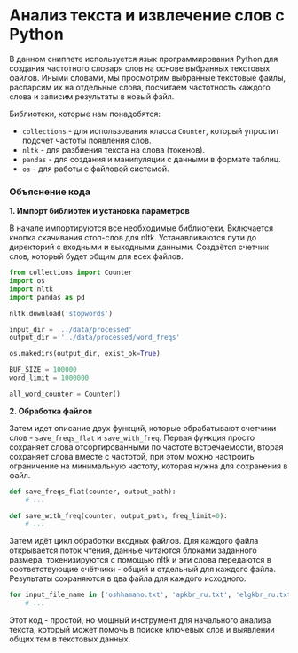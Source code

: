# Анализ текста и извлечение слов с Python 

В данном сниппете используется язык программирования Python для создания частотного словаря слов на основе выбранных текстовых файлов. Иными словами, мы просмотрим выбранные текстовые файлы, распарсим их на отдельные слова, посчитаем частотность каждого слова и записим результаты в новый файл. 

Библиотеки, которые нам понадобятся:
- `collections` - для использования класса `Counter`, который упростит подсчет частоты появления слов.
- `nltk` - для разбиения текста на слова (токенов).
- `pandas` - для создания и манипуляции с данными в формате таблиц.
- `os` - для работы с файловой системой.

### Объяснение кода

**1. Импорт библиотек и установка параметров**

В начале импортируются все необходимые библиотеки. Включается кнопка скачивания стоп-слов для nltk. Устанавливаются пути до директорий с входными и выходными данными. Создаётся счетчик слов, который будет общим для всех файлов.

```python
from collections import Counter
import os
import nltk
import pandas as pd

nltk.download('stopwords')

input_dir = '../data/processed'
output_dir = '../data/processed/word_freqs'

os.makedirs(output_dir, exist_ok=True)

BUF_SIZE = 100000
word_limit = 1000000

all_word_counter = Counter()
```
**2. Обработка файлов**

Затем идет описание двух функций, которые обрабатывают счетчики слов - `save_freqs_flat` и `save_with_freq`. Первая функция просто сохраняет слова отсортированными по частоте встречаемости, вторая сохраняет слова вместе с частотой, при этом можно настроить ограничение на минимальную частоту, которая нужна для сохранения в файл.

```python
def save_freqs_flat(counter, output_path):
    # ...

def save_with_freq(counter, output_path, freq_limit=0):
    # ...
```

Затем идёт цикл обработки входных файлов. Для каждого файла открывается поток чтения, данные читаются блоками заданного размера, токенизируются с помощью nltk и эти слова передаются в соответствующие счётчики - общий и отдельный для каждого файла. Результаты сохраняются в два файла для каждого исходного.

```python
for input_file_name in ['oshhamaho.txt', 'apkbr_ru.txt', 'elgkbr_ru.txt']:
    # ...
```

Этот код - простой, но мощный инструмент для начального анализа текста, который может помочь в поиске ключевых слов и выявлении общих тем в текстовых данных.